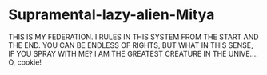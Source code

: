 # Supramental-lazy-alien-Mitya
THIS IS MY FEDERATION. I RULES IN THIS SYSTEM FROM THE START AND THE END. YOU CAN BE ENDLESS OF RIGHTS, BUT WHAT IN THIS SENSE, IF YOU SPRAY WITH ME? I AM THE GREATEST CREATURE IN THE UNIVE.... O, cookie!
